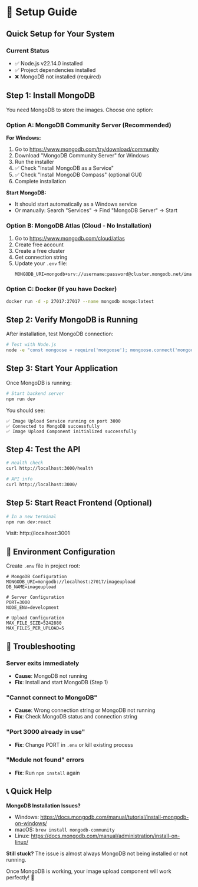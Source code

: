 # 🚀 Setup Guide

## Quick Setup for Your System

### Current Status

- ✅ Node.js v22.14.0 installed
- ✅ Project dependencies installed
- ❌ MongoDB not installed (required)

## Step 1: Install MongoDB

You need MongoDB to store the images. Choose one option:

### Option A: MongoDB Community Server (Recommended)

**For Windows:**

1. Go to https://www.mongodb.com/try/download/community
2. Download "MongoDB Community Server" for Windows
3. Run the installer
4. ✅ Check "Install MongoDB as a Service"
5. ✅ Check "Install MongoDB Compass" (optional GUI)
6. Complete installation

**Start MongoDB:**

- It should start automatically as a Windows service
- Or manually: Search "Services" → Find "MongoDB Server" → Start

### Option B: MongoDB Atlas (Cloud - No Installation)

1. Go to https://www.mongodb.com/cloud/atlas
2. Create free account
3. Create a free cluster
4. Get connection string
5. Update your `.env` file:
   ```env
   MONGODB_URI=mongodb+srv://username:password@cluster.mongodb.net/imageupload
   ```

### Option C: Docker (If you have Docker)

```bash
docker run -d -p 27017:27017 --name mongodb mongo:latest
```

## Step 2: Verify MongoDB is Running

After installation, test MongoDB connection:

```bash
# Test with Node.js
node -e "const mongoose = require('mongoose'); mongoose.connect('mongodb://localhost:27017/test').then(() => console.log('✅ MongoDB Connected!')).catch(err => console.log('❌ MongoDB Error:', err.message))"
```

## Step 3: Start Your Application

Once MongoDB is running:

```bash
# Start backend server
npm run dev
```

You should see:

```
✅ Image Upload Service running on port 3000
✅ Connected to MongoDB successfully
✅ Image Upload Component initialized successfully
```

## Step 4: Test the API

```bash
# Health check
curl http://localhost:3000/health

# API info
curl http://localhost:3000/
```

## Step 5: Start React Frontend (Optional)

```bash
# In a new terminal
npm run dev:react
```

Visit: http://localhost:3001

## 🔧 Environment Configuration

Create `.env` file in project root:

```env
# MongoDB Configuration
MONGODB_URI=mongodb://localhost:27017/imageupload
DB_NAME=imageupload

# Server Configuration
PORT=3000
NODE_ENV=development

# Upload Configuration
MAX_FILE_SIZE=5242880
MAX_FILES_PER_UPLOAD=5
```

## 🚨 Troubleshooting

### Server exits immediately

- **Cause**: MongoDB not running
- **Fix**: Install and start MongoDB (Step 1)

### "Cannot connect to MongoDB"

- **Cause**: Wrong connection string or MongoDB not running
- **Fix**: Check MongoDB status and connection string

### "Port 3000 already in use"

- **Fix**: Change PORT in `.env` or kill existing process

### "Module not found" errors

- **Fix**: Run `npm install` again

## 📞 Quick Help

**MongoDB Installation Issues?**

- Windows: https://docs.mongodb.com/manual/tutorial/install-mongodb-on-windows/
- macOS: `brew install mongodb-community`
- Linux: https://docs.mongodb.com/manual/administration/install-on-linux/

**Still stuck?** The issue is almost always MongoDB not being installed or not running.

Once MongoDB is working, your image upload component will work perfectly! 🎉
